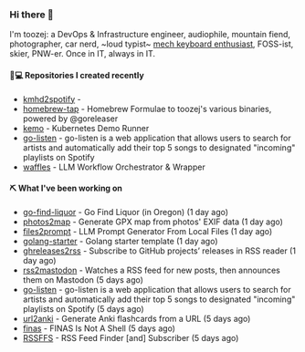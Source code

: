 ### Hi there 👋

I'm toozej: a DevOps & Infrastructure engineer, audiophile, mountain fiend, photographer, car nerd, ~loud typist~ [mech keyboard enthusiast](https://github.com/toozej/keebs), FOSS-ist, skier, PNW-er. Once in IT, always in IT.

#### 👨💻 Repositories I created recently

- [kmhd2spotify](https://github.com/toozej/kmhd2spotify) - 
- [homebrew-tap](https://github.com/toozej/homebrew-tap) - Homebrew Formulae to toozej's various binaries, powered by @goreleaser
- [kemo](https://github.com/toozej/kemo) - Kubernetes Demo Runner
- [go-listen](https://github.com/toozej/go-listen) - go-listen is a web application that allows users to search for artists and automatically add their top 5 songs to designated "incoming" playlists on Spotify
- [waffles](https://github.com/toozej/waffles) - LLM Workflow Orchestrator & Wrapper

#### ⛏️ What I've been working on

- [go-find-liquor](https://github.com/toozej/go-find-liquor) - Go Find Liquor (in Oregon) (1 day ago)
- [photos2map](https://github.com/toozej/photos2map) - Generate GPX map from photos' EXIF data (1 day ago)
- [files2prompt](https://github.com/toozej/files2prompt) - LLM Prompt Generator From Local Files (1 day ago)
- [golang-starter](https://github.com/toozej/golang-starter) - Golang starter template (1 day ago)
- [ghreleases2rss](https://github.com/toozej/ghreleases2rss) - Subscribe to GitHub projects’ releases in RSS reader (1 day ago)
- [rss2mastodon](https://github.com/toozej/rss2mastodon) - Watches a RSS feed for new posts, then announces them on Mastodon (5 days ago)
- [go-listen](https://github.com/toozej/go-listen) - go-listen is a web application that allows users to search for artists and automatically add their top 5 songs to designated "incoming" playlists on Spotify (5 days ago)
- [url2anki](https://github.com/toozej/url2anki) - Generate Anki flashcards from a URL (5 days ago)
- [finas](https://github.com/toozej/finas) - FINAS Is Not A Shell (5 days ago)
- [RSSFFS](https://github.com/toozej/RSSFFS) - RSS Feed Finder [and] Subscriber (5 days ago)
